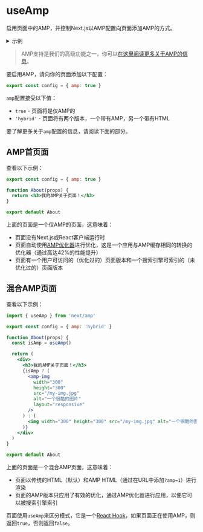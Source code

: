 # useAmp

启用页面中的AMP，并控制Next.js以AMP配置向页面添加AMP的方式。

<details>
  <summary>示例</summary>

- [AMP](https://github.com/vercel/next.js/tree/canary/examples/amp)

</details>

> AMP支持是我们的高级功能之一，你可以[在这里阅读更多关于AMP的信息](/docs/pages/building-your-application/configuring/amp)。

要启用AMP，请向你的页面添加以下配置：

```jsx filename="pages/index.js"
export const config = { amp: true }
```

`amp`配置接受以下值：

- `true` - 页面将是仅AMP的
- `'hybrid'` - 页面将有两个版本，一个带有AMP，另一个带有HTML

要了解更多关于`amp`配置的信息，请阅读下面的部分。

## AMP首页面

查看以下示例：

```jsx filename="pages/about.js"
export const config = { amp: true }

function About(props) {
  return <h3>我的AMP关于页面！</h3>
}

export default About
```

上面的页面是一个仅AMP的页面，这意味着：

- 页面没有Next.js或React客户端运行时
- 页面自动使用[AMP优化器](https://github.com/ampproject/amp-toolbox/tree/master/packages/optimizer)进行优化，这是一个应用与AMP缓存相同的转换的优化器（通过高达42%的性能提升）
- 页面有一个用户可访问的（优化过的）页面版本和一个搜索引擎可索引的（未优化过的）页面版本

## 混合AMP页面

查看以下示例：

```jsx filename="pages/about.js"
import { useAmp } from 'next/amp'

export const config = { amp: 'hybrid' }

function About(props) {
  const isAmp = useAmp()

  return (
    <div>
      <h3>我的AMP关于页面！</h3>
      {isAmp ? (
        <amp-img
          width="300"
          height="300"
          src="/my-img.jpg"
          alt="一个很酷的图片"
          layout="responsive"
        />
      ) : (
        <img width="300" height="300" src="/my-img.jpg" alt="一个很酷的图片" />
      )}
    </div>
  )
}

export default About
```

上面的页面是一个混合AMP页面，这意味着：

- 页面以传统的HTML（默认）和AMP HTML（通过在URL中添加`?amp=1`）进行渲染
- 页面的AMP版本只应用了有效的优化，通过AMP优化器进行应用，以便它可以被搜索引擎索引

页面使用`useAmp`来区分模式，它是一个[React Hook](https://react.dev/reference/react)，如果页面正在使用AMP，则返回`true`，否则返回`false`。